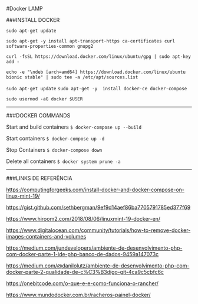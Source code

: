 #Docker LAMP

###INSTALL DOCKER

`sudo apt-get update`

`sudo apt-get -y install apt-transport-https ca-certificates curl software-properties-common gnupg2`

`curl -fsSL https://download.docker.com/linux/ubuntu/gpg | sudo apt-key add -`


`echo -e "\ndeb [arch=amd64] https://download.docker.com/linux/ubuntu bionic stable" | sudo tee -a /etc/apt/sources.list`

`sudo apt-get update`
`sudo apt-get -y  install docker-ce docker-compose`

`sudo usermod -aG docker $USER`


------------


###DOCKER COMMANDS

Start and build containers
`$ docker-compose up --build`


Start containers
`$ docker-compose up -d`


Stop Containers
`$ docker-compose down`


Delete all containers
`$ docker system prune -a`


------------


###LINKS DE REFERÊNCIA

https://computingforgeeks.com/install-docker-and-docker-compose-on-linux-mint-19/

https://gist.github.com/sethbergman/9ef9d14aef86ba7705791785ed377f69

https://www.hiroom2.com/2018/08/06/linuxmint-19-docker-en/

https://www.digitalocean.com/community/tutorials/how-to-remove-docker-images-containers-and-volumes

https://medium.com/jundevelopers/ambiente-de-desenvolvimento-php-com-docker-parte-1-ide-php-banco-de-dados-9459a147073c

https://medium.com/@danilolutz/ambiente-de-desenvolvimento-php-com-docker-parte-2-qualidade-de-c%C3%B3digo-git-4ca9c5cbfc6c

https://onebitcode.com/o-que-e-e-como-funciona-o-rancher/

https://www.mundodocker.com.br/racheros-painel-docker/

